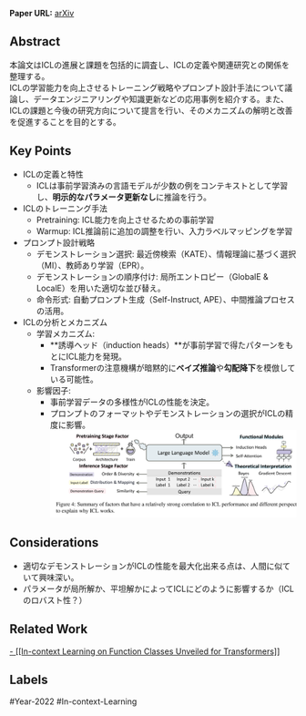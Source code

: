 **Paper URL:** [arXiv](https://arxiv.org/abs/2301.00234)


## Abstract
本論文はICLの進展と課題を包括的に調査し、ICLの定義や関連研究との関係を整理する。  
ICLの学習能力を向上させるトレーニング戦略やプロンプト設計手法について議論し、データエンジニアリングや知識更新などの応用事例を紹介する。また、ICLの課題と今後の研究方向について提言を行い、そのメカニズムの解明と改善を促進することを目的とする。


## Key Points
- ICLの定義と特性
    - ICLは事前学習済みの言語モデルが少数の例をコンテキストとして学習し、**明示的なパラメータ更新なし**に推論を行う。
- ICLのトレーニング手法
    - Pretraining: ICL能力を向上させるための事前学習
    - Warmup: ICL推論前に追加の調整を行い、入力ラベルマッピングを学習
- プロンプト設計戦略
    - デモンストレーション選択: 最近傍検索（KATE）、情報理論に基づく選択（MI）、教師あり学習（EPR）。
    - デモンストレーションの順序付け: 局所エントロピー（GlobalE & LocalE）を用いた適切な並び替え。
    - 命令形式: 自動プロンプト生成（Self-Instruct, APE）、中間推論プロセスの活用。
- ICLの分析とメカニズム
    - 学習メカニズム:
        - **誘導ヘッド（induction heads）**が事前学習で得たパターンをもとにICL能力を発現。
        - Transformerの注意機構が暗黙的に**ベイズ推論**や**勾配降下**を模倣している可能性。
    - 影響因子:
        - 事前学習データの多様性がICLの性能を決定。
        - プロンプトのフォーマットやデモンストレーションの選択がICLの精度に影響。
![Image](https://raw.githubusercontent.com/genga6/paper-notes/main/images/A_Survey_on_In_context_Learning_1.png)

## Considerations
- 適切なデモンストレーションがICLの性能を最大化出来る点は、人間に似ていて興味深い。
- パラメータが局所解か、平坦解かによってICLにどのように影響するか（ICLのロバスト性？）


## Related Work 
[- [[In-context Learning on Function Classes Unveiled for Transformers]]](https://openreview.net/forum?id=rJkGOARXns&referrer=%5Bthe%20profile%20of%20Bo%20Jiang%5D(%2Fprofile%3Fid%3D~Bo_Jiang2))


## Labels
#Year-2022  #In-context-Learning 
